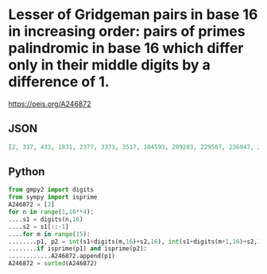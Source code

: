 # Lesser of Gridgeman pairs in base 16 in increasing order: pairs of primes palindromic in base 16 which differ only in their middle digits by a difference of 1\.
https://oeis.org/A246872
## JSON
```JSON
[2, 337, 433, 1831, 2377, 3373, 3517, 104593, 209203, 229507, 236947, 244147, 253651, 332053, 337957, 341557, 350293, 361093, 376501, 477511, 486247, 488311, 489847, 497047, 592393, 633001, 639433, 744283, 745051, 766651, 885133, 894637, 906973, 911341, 914941]
```
## Python
```Python
from gmpy2 import digits
from sympy import isprime
A246872 = [2]
for n in range(1,16**4):
....s1 = digits(n,16)
....s2 = s1[::-1]
....for m in range(15):
........p1, p2 = int(s1+digits(m,16)+s2,16), int(s1+digits(m+1,16)+s2,16)
........if isprime(p1) and isprime(p2):
............A246872.append(p1)
A246872 = sorted(A246872)
```
